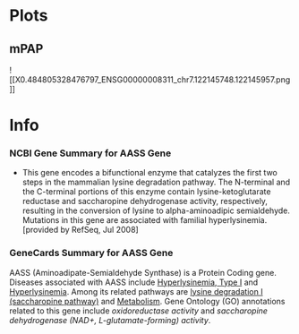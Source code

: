 # Plots
## mPAP
![[X0.484805328476797_ENSG00000008311_chr7.122145748.122145957.png]]
# Info
### NCBI Gene Summary for AASS Gene

[](https://www.ncbi.nlm.nih.gov/gene/10157)

- This gene encodes a bifunctional enzyme that catalyzes the first two steps in the mammalian lysine degradation pathway. The N-terminal and the C-terminal portions of this enzyme contain lysine-ketoglutarate reductase and saccharopine dehydrogenase activity, respectively, resulting in the conversion of lysine to alpha-aminoadipic semialdehyde. Mutations in this gene are associated with familial hyperlysinemia. [provided by RefSeq, Jul 2008]
    

### GeneCards Summary for AASS Gene

AASS (Aminoadipate-Semialdehyde Synthase) is a Protein Coding gene. Diseases associated with AASS include [Hyperlysinemia, Type I](http://www.malacards.org/card/hyperlysinemia_type_i "See Hyperlysinemia, Type I at MalaCards") and [Hyperlysinemia](http://www.malacards.org/card/hyperlysinemia "See Hyperlysinemia at MalaCards"). Among its related pathways are [lysine degradation I (saccharopine pathway)](https://pathcards.genecards.org/card/lysine_degradation_i_(saccharopine_pathway) "See lysine degradation I (saccharopine pathway) at Pathcards") and [Metabolism](https://pathcards.genecards.org/card/metabolism "See Metabolism at Pathcards"). Gene Ontology (GO) annotations related to this gene include _oxidoreductase activity_ and _saccharopine dehydrogenase (NAD+, L-glutamate-forming) activity_.